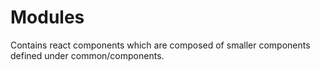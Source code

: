 # Modules

Contains react components which are composed of smaller components defined under common/components.
